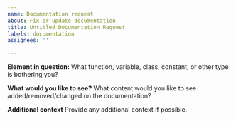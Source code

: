 ```yaml
---
name: Documentation request
about: Fix or update documentation
title: Untitled Documentation Request
labels: documentation
assignees: ''

---
```


**Element in question:**
What function, variable, class, constant, or other type is bothering you?

**What would you like to see?**
What content would you like to see added/removed/changed on the documentation?

**Additional context**
Provide any additional context if possible.
